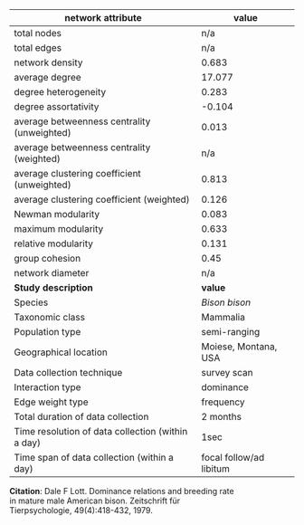 network attribute|value
---|---
total nodes|n/a
total edges|n/a
network density|0.683
average degree|17.077
degree heterogeneity|0.283
degree assortativity|-0.104
average betweenness centrality (unweighted)|0.013
average betweenness centrality (weighted)|n/a
average clustering coefficient (unweighted)|0.813
average clustering coefficient (weighted)|0.126
Newman modularity|0.083
maximum modularity|0.633
relative modularity|0.131
group cohesion|0.45
network diameter|n/a
**Study description**|**value**
Species|*Bison bison*
Taxonomic class|Mammalia
Population type|semi-ranging
Geographical location|Moiese, Montana, USA
Data collection technique|survey scan
Interaction type|dominance
Edge weight type|frequency
Total duration of data collection|2 months
Time resolution of data collection (within a day)|1sec
Time span of data collection (within a day)|focal follow/ad libitum
**Citation**: Dale F Lott. Dominance relations and breeding rate <br> in mature male American bison. Zeitschrift für <br> Tierpsychologie, 49(4):418-432, 1979.